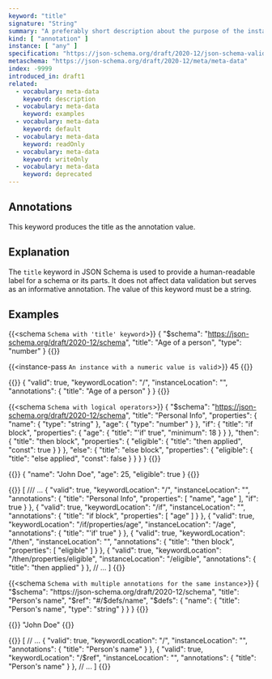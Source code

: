 ```yaml
---
keyword: "title"
signature: "String"
summary: "A preferably short description about the purpose of the instance described by the schema."
kind: [ "annotation" ]
instance: [ "any" ]
specification: "https://json-schema.org/draft/2020-12/json-schema-validation.html#section-9.1"
metaschema: "https://json-schema.org/draft/2020-12/meta/meta-data"
index: -9999
introduced_in: draft1
related:
  - vocabulary: meta-data
    keyword: description
  - vocabulary: meta-data
    keyword: examples
  - vocabulary: meta-data
    keyword: default
  - vocabulary: meta-data
    keyword: readOnly
  - vocabulary: meta-data
    keyword: writeOnly
  - vocabulary: meta-data
    keyword: deprecated
---
```


Annotations
-----------

This keyword produces the title as the annotation value.

## Explanation

The `title` keyword in JSON Schema is used to provide a human-readable label for a schema or its parts. It does not affect data validation but serves as an informative annotation. The value of this keyword must be a string.

## Examples

{{<schema `Schema with 'title' keyword`>}}
{
  "$schema": "https://json-schema.org/draft/2020-12/schema",
  "title": "Age of a person",
  "type": "number"
}
{{</schema>}}

{{<instance-pass `An instance with a numeric value is valid`>}}
45
{{</instance-pass>}}

{{<instance-annotation>}}
{
  "valid": true,
  "keywordLocation": "/",
  "instanceLocation": "",
  "annotations": {
    "title": "Age of a person"
  }
}
{{</instance-annotation>}}

{{<schema `Schema with logical operators`>}}
{
  "$schema": "https://json-schema.org/draft/2020-12/schema",
  "title": "Personal Info",
  "properties": {
    "name": { "type": "string" },
    "age": { "type": "number" }
  },
  "if": {
    "title": "if block",
    "properties": {
      "age": { "title": "'if' true", "minimum": 18 }
    }
  },
  "then": {
    "title": "then block",
    "properties": {
      "eligible": { "title": "then applied", "const": true }
    }
  },
  "else": {
    "title": "else block",
    "properties": {
      "eligible": { "title": "else applied", "const": false }
    }
  }
}
{{</schema>}}

{{<instance-pass>}}
{
  "name": "John Doe",
  "age": 25,
  "eligible": true
}
{{</instance-pass>}}

{{<instance-annotation>}}
[
  /// ...
  {
    "valid": true,
    "keywordLocation": "/",
    "instanceLocation": "",
    "annotations": {
      "title": "Personal Info",
      "properties": [ "name", "age" ],
      "if": true
    }
  },
  {
    "valid": true,
    "keywordLocation": "/if",
    "instanceLocation": "",
    "annotations": {
      "title": "if block",
      "properties": [
        "age"
      ]
    }
  },
  {
    "valid": true,
    "keywordLocation": "/if/properties/age",
    "instanceLocation": "/age",
    "annotations": {
      "title": "'if' true"
    }
  },
  {
    "valid": true,
    "keywordLocation": "/then",
    "instanceLocation": "",
    "annotations": {
      "title": "then block",
      "properties": [
        "eligible"
      ]
    }
  },
  {
    "valid": true,
    "keywordLocation": "/then/properties/eligible",
    "instanceLocation": "/eligible",
    "annotations": {
      "title": "then applied"
    }
  },
  // ...
]
{{</instance-annotation>}}

{{<schema `Schema with multiple annotations for the same instance`>}}
{
  "$schema": "https://json-schema.org/draft/2020-12/schema",
  "title": "Person's name",
  "$ref": "#/$defs/name",
  "$defs": {
    "name": {
      "title": "Person's name",
      "type": "string"
    }
  }
}
{{</schema>}}

{{<instance-pass>}}
"John Doe"
{{</instance-pass>}}

{{<instance-annotation>}}
[
  // ...
  {
    "valid": true,
    "keywordLocation": "/",
    "instanceLocation": "",
    "annotations": {
      "title": "Person's name"
    }
  },
  {
    "valid": true,
    "keywordLocation": "/$ref",
    "instanceLocation": "",
    "annotations": {
      "title": "Person's name"
    }
  },
  // ...
]
{{</instance-annotation>}}